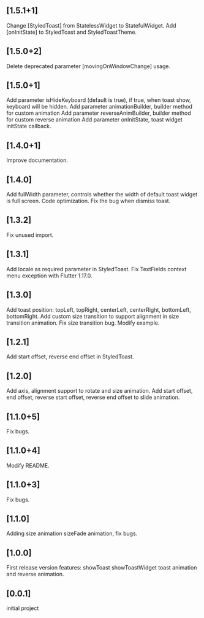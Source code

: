 ## [1.5.1+1]
Change [StyledToast] from StatelessWidget to StatefulWidget.
Add [onInitState] to StyledToast and StyledToastTheme.


## [1.5.0+2]
Delete deprecated parameter [movingOnWindowChange] usage.


## [1.5.0+1]
Add parameter isHideKeyboard (default is true), if true, when toast show, keyboard will be hidden.
Add parameter animationBuilder, builder method for custom animation
Add parameter reverseAnimBuilder, builder method for custom reverse animation
Add parameter onInitState, toast widget initState callback.


## [1.4.0+1]
Improve documentation.


## [1.4.0]
Add fullWidth parameter, controls whether the width of default toast widget is full screen.
Code optimization. 
Fix the bug when dismiss toast.


## [1.3.2]
Fix unused import.


## [1.3.1]
Add locale as required parameter in StyledToast.
Fix TextFields context menu exception with Flutter 1.17.0.


## [1.3.0]
Add toast position: topLeft, topRight, centerLeft, centerRight, bottomLeft, bottomRight.
Add custom size transition to support alignment in size transition animation. Fix size transition bug. Modify example.


## [1.2.1]

Add start offset, reverse end offset in StyledToast.


## [1.2.0]

Add axis, alignment support to rotate and size animation.
Add start offset, end offset, reverse start offset, reverse end offset to slide animation.


## [1.1.0+5]

Fix bugs.


## [1.1.0+4]

Modify README.


## [1.1.0+3]

Fix bugs.


## [1.1.0]

Adding size animation sizeFade animation, fix bugs.


## [1.0.0]

First release version
features: showToast showToastWidget toast animation and reverse animation.


## [0.0.1]

initial project

